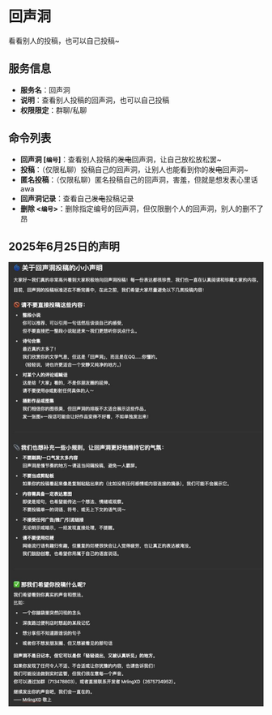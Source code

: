 # 回声洞

看看别人的投稿，也可以自己投稿~

## 服务信息

- **服务名**：回声洞
- **说明**：查看别人投稿的回声洞，也可以自己投稿
- **权限限定**：群聊/私聊

## 命令列表

- **回声洞 [`编号`]**：查看别人投稿的~~发电~~回声洞，让自己放松放松罢~
- **投稿**：（仅限私聊）投稿自己的回声洞，让别人也能看到你的~~发电~~回声洞~
- **匿名投稿**：（仅限私聊）匿名投稿自己的回声洞，害羞，但就是想发表心里话 awa
- **回声洞记录**：查看自己~~发电~~投稿记录
- **删除 <`编号`>**：删除指定编号的回声洞，但仅限删个人的回声洞，别人的删不了昂

## 2025年6月25日的声明

![](assets/2025年6月25日的声明.jpg)
